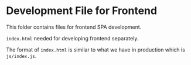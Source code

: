 # Development File for Frontend

This folder contains files for frontend SPA development.

`index.html` needed for developing frontend separately.

The format of `index.html` is similar to what we have in production which is `js/index.js`.
